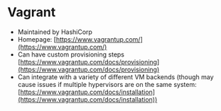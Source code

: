 # Vagrant

- Maintained by HashiCorp
- Homepage: [https://www.vagrantup.com/](https://www.vagrantup.com/)
- Can have custom provisioning steps [https://www.vagrantup.com/docs/provisioning](https://www.vagrantup.com/docs/provisioning)
- Can integrate with a variety of different VM backends (though may cause issues if multiple hypervisors are on the same system: [https://www.vagrantup.com/docs/installation](https://www.vagrantup.com/docs/installation))